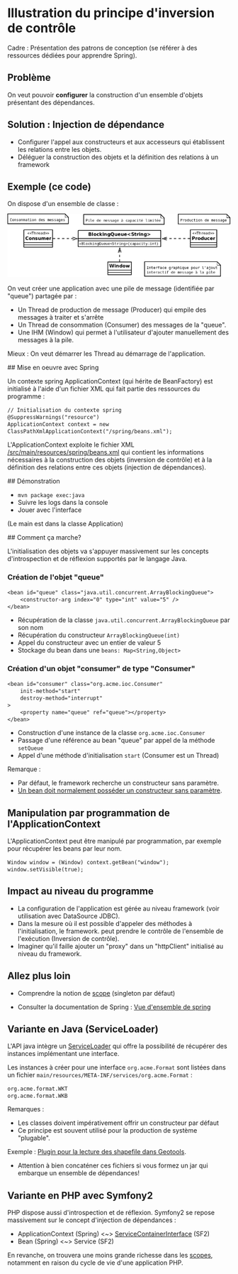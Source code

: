 # Illustration du principe d'inversion de contrôle

Cadre : Présentation des patrons de conception (se référer à des ressources dédiées pour apprendre Spring).

## Problème

On veut pouvoir <span style="font-weight: bold">configurer</span> la construction d'un ensemble d'objets présentant des dépendances.

## Solution : Injection de dépendance

* Configurer l'appel aux constructeurs et aux accesseurs qui établissent les relations entre les objets.
* Déléguer la construction des objets et la définition des relations à un framework

## Exemple (ce code)

On dispose d'un ensemble de classe :

![Diagramme de classe](uml/exemple.png)

On veut créer une application avec une pile de message (identifiée par "queue") partagée par :

* Un Thread de production de message (Producer) qui empile des messages à traiter et s'arrête
* Un Thread de consommation (Consumer) des messages de la "queue".
* Une IHM (Window) qui permet à l'utilisateur d'ajouter manuellement des messages à la pile.

Mieux : On veut démarrer les Thread au démarrage de l'application.

## Mise en oeuvre avec Spring

Un contexte spring ApplicationContext (qui hérite de BeanFactory) est initialisé à l'aide d'un fichier XML qui fait partie des ressources du programme :

```
// Initialisation du contexte spring
@SuppressWarnings("resource")
ApplicationContext context = new ClassPathXmlApplicationContext("/spring/beans.xml");
```

L'ApplicationContext exploite le fichier XML [/src/main/resources/spring/beans.xml](src/main/resources/spring/beans.xml) qui contient les informations nécessaires à la construction des objets (inversion de contrôle) et à la définition des relations entre ces objets (injection de dépendances).

## Démonstration

* ```mvn package exec:java```
* Suivre les logs dans la console
* Jouer avec l'interface

(Le main est dans la classe Application)

## Comment ça marche?

L'initialisation des objets va s'appuyer massivement sur les concepts d'introspection et de réflexion supportés par le langage Java.

### Création de l'objet "queue"

```
<bean id="queue" class="java.util.concurrent.ArrayBlockingQueue">
	<constructor-arg index="0" type="int" value="5" />
</bean>
```
 
* Récupération de la classe ```java.util.concurrent.ArrayBlockingQueue``` par son nom
* Récupération du constructeur ```ArrayBlockingQueue(int)``` 
* Appel du constructeur avec un entier de valeur 5
* Stockage du bean dans une ```beans: Map<String,Object>```

### Création d'un objet "consumer" de type "Consumer"

```
<bean id="consumer" class="org.acme.ioc.Consumer" 
	init-method="start" 
	destroy-method="interrupt"
>
	<property name="queue" ref="queue"></property>
</bean>
```

* Construction d'une instance de la classe ```org.acme.ioc.Consumer```
* Passage d'une référence au bean "queue" par appel de la méthode ```setQueue```
* Appel d'une méthode d'initialisation ```start``` (Consumer est un Thread)

Remarque : 

* Par défaut, le framework recherche un constructeur sans paramètre. 
* [Un bean doit normalement posséder un constructeur sans paramètre](http://www.jmdoudoux.fr/java/dej/chap-javabean.htm).

## Manipulation par programmation de l'ApplicationContext

L'ApplicationContext peut être manipulé par programmation, par exemple pour récupérer 
les beans par leur nom.

```
Window window = (Window) context.getBean("window");
window.setVisible(true);
```

## Impact au niveau du programme

* La configuration de l'application est gérée au niveau framework (voir utilisation avec DataSource JDBC).
* Dans la mesure où il est possible d'appeler des méthodes à l'initialisation, le framework.
peut prendre le contrôle de l'ensemble de l'exécution (Inversion de contrôle).
* Imaginer qu'il faille ajouter un "proxy" dans un "httpClient" initialisé au niveau du framework.

## Allez plus loin

* Comprendre la notion de [scope](http://www.tutorialspoint.com/spring/spring_bean_scopes.htm) (singleton par défaut)

* Consulter la documentation de Spring : [Vue d'ensemble de spring](http://docs.spring.io/spring/docs/current/spring-framework-reference/html/overview.html#overview-modules)

## Variante en Java (ServiceLoader)

L'API java intègre un [ServiceLoader](https://docs.oracle.com/javase/7/docs/api/java/util/ServiceLoader.html) qui offre la possibilité de récupérer des instances implémentant une interface.

Les instances à créer pour une interface ```org.acme.Format``` sont listées dans un fichier ```main/resources/META-INF/services/org.acme.Format``` :

```
org.acme.format.WKT
org.acme.format.WKB
```

Remarques : 

* Les classes doivent impérativement offrir un constructeur par défaut
* Ce principe est souvent utilisé pour la production de système "plugable". 

Exemple : [Plugin pour la lecture des shapefile dans Geotools](https://github.com/geotools/geotools/blob/master/modules/plugin/shapefile/src/main/resources/META-INF/services/org.geotools.data.DataStoreFactorySpi).

* Attention à bien concaténer ces fichiers si vous formez un jar qui embarque un ensemble de dépendances!


## Variante en PHP avec Symfony2

PHP dispose aussi d'introspection et de réflexion. Symfony2 se repose massivement sur le concept d'injection de dépendances : 

* ApplicationContext (Spring) <~> [ServiceContainerInterface](http://symfony.com/doc/2.7/book/service_container.html) (SF2)
* Bean (Spring) <~> Service (SF2)

En revanche, on trouvera une moins grande richesse dans les [scopes](http://symfony.com/doc/2.7/cookbook/service_container/scopes.html#understanding-scopes), notamment en raison du cycle de vie d'une application PHP.


